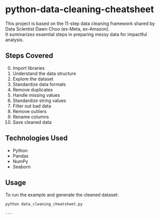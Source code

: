 # python-data-cleaning-cheatsheet

This project is based on the 11-step data cleaning framework shared by Data Scientist Dawn Choo (ex-Meta, ex-Amazon).  
It summarizes essential steps in preparing messy data for impactful analysis.

## Steps Covered

0. Import libraries  
1. Understand the data structure  
2. Explore the dataset  
3. Standardize data formats  
4. Remove duplicates  
5. Handle missing values  
6. Standardize string values  
7. Filter out bad data  
8. Remove outliers  
9. Rename columns  
10. Save cleaned data

## Technologies Used

- Python  
- Pandas  
- NumPy  
- Seaborn  

## Usage

To run the example and generate the cleaned dataset:

```bash
python data_cleaning_cheatsheet.py

---

